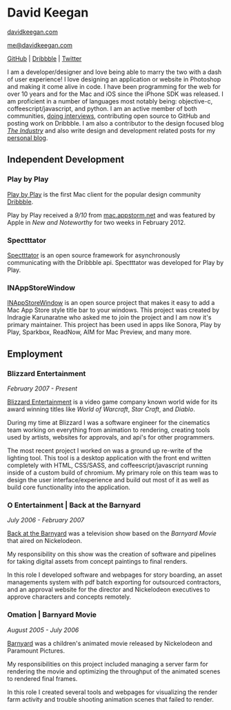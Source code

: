 # David Keegan

[davidkeegan.com](http://davidkeegan.com)

[me@davidkeegan.com](mailto:me@davidkeegan.com)

[GitHub](http://github.com/kgn) | [Dribbble](http://dribbble.com/kgn) | [Twitter](http://twitter.com/_kgn)

I am a developer/designer and love being able to marry the two with a dash of user experience! I love designing an application or website in Photoshop and making it come alive in code. I have been programming for the web for over 10 years and for the Mac and iOS since the iPhone SDK was released. I am proficient in a number of languages most notably being: objective-c, coffeescript/javascript, and python. I am an active member of both communities, [doing interviews](http://www.objectivesee.com/david.keegan.html), contributing open source to GitHub and posting work on Dribbble. I am also a contributor to the design focused blog [*The Industry*](http://theindustry.cc/author/david/) and also write design and development related posts for my [personal blog](http://kgn.github.com).

## Independent Development

### Play by Play

[Play by Play](http://playbyplayapp.com) is the first Mac client for the popular design community [Dribbble](http://dribbble.com).

Play by Play received a *9/10* from [mac.appstorm.net](http://mac.appstorm.net/reviews/graphics/dribbble-on-your-desktop-with-play-by-play/) and was featured by Apple in *New and Noteworthy* for two weeks in February 2012.

### Spectttator

[Spectttator](https://github.com/kgn/Spectttator) is an open source framework for asynchronously communicating with the Dribbble api. Spectttator was developed for Play by Play.

### INAppStoreWindow

[INAppStoreWindow](https://github.com/indragiek/INAppStoreWindow) is an open source project that makes it easy to add a Mac App Store style title bar to your windows. This project was created by Indragie Karunaratne who asked me to join the project and I am now it's primary maintainer. This project has been used in apps like Sonora, Play by Play, Sparkbox, ReadNow, AIM for Mac Preview, and many more.

## Employment

### Blizzard Entertainment
*February 2007 - Present*

[Blizzard Entertainment](http://us.blizzard.com/en-us/) is a video game company known world wide for its award winning titles like *World of Warcraft*, *Star Craft*, and *Diablo*.

During my time at Blizzard I was a software engineer for the cinematics team working on everything from animation to rendering, creating tools used by artists, websites for approvals, and api's for other programmers.

The most recent project I worked on was a ground up re-write of the lighting tool. This tool is a desktop application with the front end written completely with HTML, CSS/SASS, and coffeescript/javascript running inside of a custom build of chromium. My primary role on this team was to design the user interface/experience and build out most of it as well as build core functionality into the application.

### O Entertainment | Back at the Barnyard
*July 2006 - February 2007*

[Back at the Barnyard](http://nicktoons.nick.com/shows/back-at-the-barnyard/) was a television show based on the *Barnyard Movie* that aired on Nickelodeon.

My responsibility on this show was the creation of software and pipelines for taking digital assets from concept paintings to final renders.

In this role I developed software and webpages for story boarding, an asset managements system with pdf batch exporting for outsourced contractors, and an approval website for the director and Nickelodeon executives to approve characters and concepts remotely.

### Omation | Barnyard Movie
*August 2005 - July 2006*

[Barnyard](http://www.barnyardmovie.com) was a children's animated movie released by Nickelodeon and Paramount Pictures.

My responsibilities on this project included managing a server farm for rendering the movie and optimizing the throughput of the animated scenes to rendered final frames.

In this role I created several tools and webpages for visualizing the render farm activity and trouble shooting animation scenes that failed to render.
